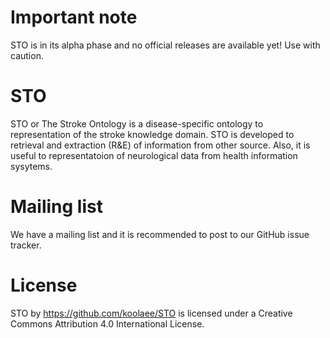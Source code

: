 # Important note
STO is in its alpha phase and no official releases are available yet! Use with caution.

# STO
STO or The Stroke Ontology is a disease-specific ontology to representation of the stroke knowledge domain.
STO is developed to retrieval and extraction (R&E) of information from other source. Also, it is useful to representatoion of neurological data from health information sysytems. 

# Mailing list

We have a mailing list and it is recommended to post to our GitHub issue tracker. 

# License
STO by https://github.com/koolaee/STO is licensed under a Creative Commons Attribution 4.0 International License.

